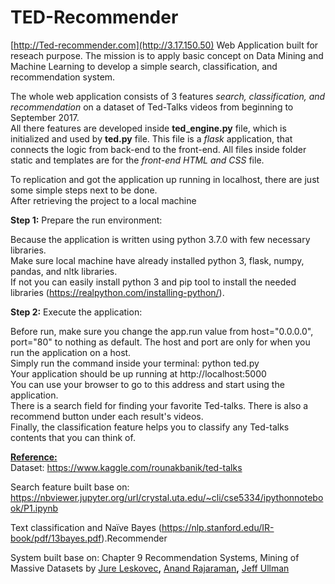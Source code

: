 # TED-Recommender
[http://Ted-recommender.com](http://3.17.150.50)
Web Application built for reseach purpose. 
The mission is to apply basic concept on Data Mining and Machine Learning to develop a simple search, classification, and recommendation system. <br />



The whole web application consists of 3 features *search, classification, and recommendation* on a dataset of Ted-Talks videos from beginning to September 2017. <br />
All there features are developed inside **ted_engine.py** file, which is initialized and used by **ted.py** file. This file is a *flask* application, that connects the logic from back-end to the front-end. All files inside folder static and templates are for the *front-end HTML and CSS*  file.<br />

To replication and got the application up running in localhost, there are just some simple steps next to be done.<br />
After retrieving the project to a local machine <br />

**Step 1:**  Prepare the run environment:<br />

Because the application is written using python 3.7.0 with few necessary libraries. <br />
Make sure local machine have already installed python 3, flask, numpy, pandas, and nltk libraries. <br />
If not you can easily install python 3 and pip tool to install the needed libraries (https://realpython.com/installing-python/).<br />

**Step 2:** Execute the application:<br />

Before run, make sure you change the app.run value from host="0.0.0.0", port="80" to nothing as default. The host and port are only for when you run the application on a host.<br />
Simply run the command inside your terminal: python ted.py <br />
Your application should be up running at http://localhost:5000 <br />
You can use your browser to go to this address and start using the application. <br />
There is a search field for finding your favorite Ted-talks. There is also a recommend button under each result's videos. <br />
Finally, the classification feature helps you to classify any Ted-talks contents that you can think of. <br />



<u>**Reference:**</u><br />
Dataset: https://www.kaggle.com/rounakbanik/ted-talks <br />

Search feature built base on: https://nbviewer.jupyter.org/url/crystal.uta.edu/~cli/cse5334/ipythonnotebook/P1.ipynb

Text classification and Naïve Bayes (<https://nlp.stanford.edu/IR-book/pdf/13bayes.pdf>).Recommender 

System built base on: Chapter 9 Recommendation Systems, Mining of Massive Datasets by [Jure Leskovec](http://cs.stanford.edu/~jure/)**,** [Anand Rajaraman](https://twitter.com/anand_raj)**,** [Jeff Ullman](http://infolab.stanford.edu/~ullman/)